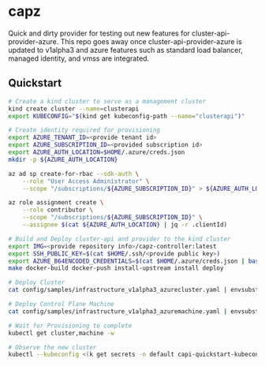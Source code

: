 # capz
Quick and dirty provider for testing out new features for cluster-api-provider-azure. This repo goes
away once cluster-api-provider-azure is updated to v1alpha3 and azure features such as standard load
balancer, managed identity, and vmss are integrated.

## Quickstart

``` bash
# Create a kind cluster to serve as a management cluster
kind create cluster --name=clusterapi
export KUBECONFIG="$(kind get kubeconfig-path --name="clusterapi")"

# Create identity required for provisioning
export AZURE_TENANT_ID=<provide tenant id>
export AZURE_SUBSCRIPTION_ID=<provided subscription id>
export AZURE_AUTH_LOCATION=$HOME/.azure/creds.json
mkdir -p ${AZURE_AUTH_LOCATION}

az ad sp create-for-rbac --sdk-auth \
    --role "User Access Administrator" \
    --scope "/subscriptions/${AZURE_SUBSCRIPTION_ID}" > ${AZURE_AUTH_LOCATION}

az role assignment create \
    --role contributor \
    --scope "/subscriptions/${AZURE_SUBSCRIPTION_ID}" \
    --assignee $(cat ${AZURE_AUTH_LOCATION} | jq -r .clientId)

# Build and Deploy cluster-api and provider to the kind cluster
export IMG=<provide repository info>/capz-controller:latest
export SSH_PUBLIC_KEY=$(cat $HOME/.ssh/<provide public key>)
export AZURE_B64ENCODED_CREDENTIALS=$(cat $HOME/.azure/creds.json | base64 -w0)
make docker-build docker-push install-upstream install deploy

# Deploy Cluster
cat config/samples/infrastructure_v1alpha3_azurecluster.yaml | envsubst | kubectl apply -f -

# Deploy Control Plane Machine
cat config/samples/infrastructure_v1alpha3_azuremachine.yaml | envsubst | kubectl apply -f -

# Wait for Provisioning to complete
kubectl get cluster,machine -w

# Observe the new cluster
kubectl --kubeconfig <(k get secrets -n default capi-quickstart-kubeconfig -o json | jq -r '.data.value' | base64 -d) cluster-info
```
